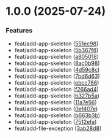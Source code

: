 # 1.0.0 (2025-07-24)


### Features

* feat/add-app-skeleton ([551ec98](https://github.com/stuttgart-things/k2n/commit/551ec987ce3f9f549def664a40404be2818b837c))
* feat/add-app-skeleton ([5b367f8](https://github.com/stuttgart-things/k2n/commit/5b367f86183c0218c7afd673e86f0ad476e8787b))
* feat/add-app-skeleton ([a805018](https://github.com/stuttgart-things/k2n/commit/a8050183163ec4a1b86589562fcaa692786b2fab))
* feat/add-app-skeleton ([8ac0b98](https://github.com/stuttgart-things/k2n/commit/8ac0b98150c2a4aebd0c99fe350dc44ade94b313))
* feat/add-app-skeleton ([4d59c8c](https://github.com/stuttgart-things/k2n/commit/4d59c8c8cc480958cc0edb258ac3065c54d29f5d))
* feat/add-app-skeleton ([7bd6d63](https://github.com/stuttgart-things/k2n/commit/7bd6d63d4cb8f2d3387155f797d0b74c5dc330d9))
* feat/add-app-skeleton ([ebcc766](https://github.com/stuttgart-things/k2n/commit/ebcc76601414dcd84861257da11e02bc9e12d6de))
* feat/add-app-skeleton ([f266ad4](https://github.com/stuttgart-things/k2n/commit/f266ad40316d0ebd856352c7dda696293bf3c72c))
* feat/add-app-skeleton ([b327b5a](https://github.com/stuttgart-things/k2n/commit/b327b5a5b136d1c691b302cb511bfab392709d57))
* feat/add-app-skeleton ([11a7e56](https://github.com/stuttgart-things/k2n/commit/11a7e56c430bd61297a4a9783478aa6a0f49e91d))
* feat/add-app-skeleton ([0ef407e](https://github.com/stuttgart-things/k2n/commit/0ef407ee5d07259feee3d9dc22c1fceb7d8a9608))
* feat/add-app-skeleton ([b663b3b](https://github.com/stuttgart-things/k2n/commit/b663b3b081b640f93bbb3f477fc4eb48ae4c6a54))
* feat/add-app-skeleton ([7512efa](https://github.com/stuttgart-things/k2n/commit/7512efa5d435e70a5643c219cd7b98cac160a27b))
* feat/add-file-exception ([3ab28d8](https://github.com/stuttgart-things/k2n/commit/3ab28d867caf759353a3859662d54fae57970f3e))
